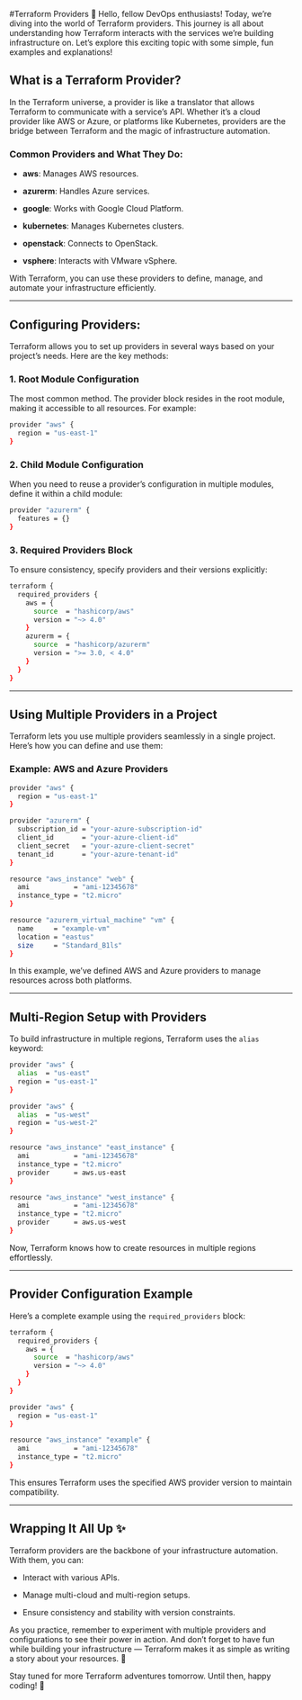 #Terraform Providers 🎉
Hello, fellow DevOps enthusiasts! Today, we’re diving into the world of Terraform providers. This journey is all about understanding how Terraform interacts with the services we’re building infrastructure on. Let’s explore this exciting topic with some simple, fun examples and explanations!

## What is a Terraform Provider?

In the Terraform universe, a provider is like a translator that allows Terraform to communicate with a service’s API. Whether it’s a cloud provider like AWS or Azure, or platforms like Kubernetes, providers are the bridge between Terraform and the magic of infrastructure automation.

### Common Providers and What They Do:

-   **aws**: Manages AWS resources.
    
-   **azurerm**: Handles Azure services.
    
-   **google**: Works with Google Cloud Platform.
    
-   **kubernetes**: Manages Kubernetes clusters.
    
-   **openstack**: Connects to OpenStack.
    
-   **vsphere**: Interacts with VMware vSphere.
    

With Terraform, you can use these providers to define, manage, and automate your infrastructure efficiently.

----------

## Configuring Providers:

Terraform allows you to set up providers in several ways based on your project’s needs. Here are the key methods:

### 1. **Root Module Configuration**

The most common method. The provider block resides in the root module, making it accessible to all resources. For example:

```bash
provider "aws" {
  region = "us-east-1"
}

```

### 2. **Child Module Configuration**

When you need to reuse a provider’s configuration in multiple modules, define it within a child module:

```bash
provider "azurerm" {
  features = {}
}

```

### 3. **Required Providers Block**

To ensure consistency, specify providers and their versions explicitly:

```bash
terraform {
  required_providers {
    aws = {
      source  = "hashicorp/aws"
      version = "~> 4.0"
    }
    azurerm = {
      source  = "hashicorp/azurerm"
      version = ">= 3.0, < 4.0"
    }
  }
}

```

----------

## Using Multiple Providers in a Project

Terraform lets you use multiple providers seamlessly in a single project. Here’s how you can define and use them:

### Example: AWS and Azure Providers

```bash
provider "aws" {
  region = "us-east-1"
}

provider "azurerm" {
  subscription_id = "your-azure-subscription-id"
  client_id       = "your-azure-client-id"
  client_secret   = "your-azure-client-secret"
  tenant_id       = "your-azure-tenant-id"
}

resource "aws_instance" "web" {
  ami           = "ami-12345678"
  instance_type = "t2.micro"
}

resource "azurerm_virtual_machine" "vm" {
  name     = "example-vm"
  location = "eastus"
  size     = "Standard_B1ls"
}

```

In this example, we’ve defined AWS and Azure providers to manage resources across both platforms.

----------

## Multi-Region Setup with Providers

To build infrastructure in multiple regions, Terraform uses the `alias` keyword:

```bash
provider "aws" {
  alias  = "us-east"
  region = "us-east-1"
}

provider "aws" {
  alias  = "us-west"
  region = "us-west-2"
}

resource "aws_instance" "east_instance" {
  ami           = "ami-12345678"
  instance_type = "t2.micro"
  provider      = aws.us-east
}

resource "aws_instance" "west_instance" {
  ami           = "ami-12345678"
  instance_type = "t2.micro"
  provider      = aws.us-west
}

```

Now, Terraform knows how to create resources in multiple regions effortlessly.

----------

## Provider Configuration Example

Here’s a complete example using the `required_providers` block:

```bash
terraform {
  required_providers {
    aws = {
      source  = "hashicorp/aws"
      version = "~> 4.0"
    }
  }
}

provider "aws" {
  region = "us-east-1"
}

resource "aws_instance" "example" {
  ami           = "ami-12345678"
  instance_type = "t2.micro"
}

```

This ensures Terraform uses the specified AWS provider version to maintain compatibility.

----------

## Wrapping It All Up ✨

Terraform providers are the backbone of your infrastructure automation. With them, you can:

-   Interact with various APIs.
    
-   Manage multi-cloud and multi-region setups.
    
-   Ensure consistency and stability with version constraints.
    

As you practice, remember to experiment with multiple providers and configurations to see their power in action. And don’t forget to have fun while building your infrastructure — Terraform makes it as simple as writing a story about your resources. 🌟

Stay tuned for more Terraform adventures tomorrow. Until then, happy coding! 🚀
